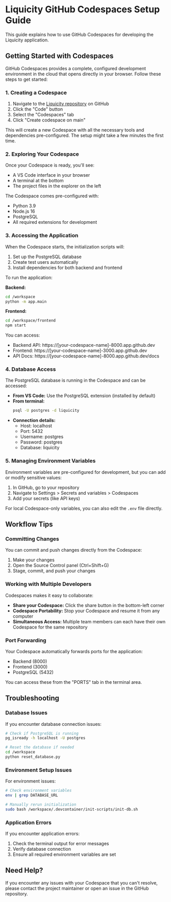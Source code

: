# Liquicity GitHub Codespaces Setup Guide

This guide explains how to use GitHub Codespaces for developing the Liquicity application.

## Getting Started with Codespaces

GitHub Codespaces provides a complete, configured development environment in the cloud that opens directly in your browser. Follow these steps to get started:

### 1. Creating a Codespace

1. Navigate to the [Liquicity repository](https://github.com/yourusername/liquicity) on GitHub
2. Click the "Code" button
3. Select the "Codespaces" tab
4. Click "Create codespace on main"

This will create a new Codespace with all the necessary tools and dependencies pre-configured. The setup might take a few minutes the first time.

### 2. Exploring Your Codespace

Once your Codespace is ready, you'll see:

- A VS Code interface in your browser
- A terminal at the bottom
- The project files in the explorer on the left

The Codespace comes pre-configured with:
- Python 3.9
- Node.js 16
- PostgreSQL
- All required extensions for development

### 3. Accessing the Application

When the Codespace starts, the initialization scripts will:
1. Set up the PostgreSQL database
2. Create test users automatically
3. Install dependencies for both backend and frontend

To run the application:

**Backend:**
```bash
cd /workspace
python -m app.main
```

**Frontend:**
```bash
cd /workspace/frontend
npm start
```

You can access:
- Backend API: https://[your-codespace-name]-8000.app.github.dev
- Frontend: https://[your-codespace-name]-3000.app.github.dev
- API Docs: https://[your-codespace-name]-8000.app.github.dev/docs

### 4. Database Access

The PostgreSQL database is running in the Codespace and can be accessed:

- **From VS Code:** Use the PostgreSQL extension (installed by default)
- **From terminal:**
  ```bash
  psql -U postgres -d liquicity
  ```
- **Connection details:**
  - Host: localhost
  - Port: 5432
  - Username: postgres
  - Password: postgres
  - Database: liquicity

### 5. Managing Environment Variables

Environment variables are pre-configured for development, but you can add or modify sensitive values:

1. In GitHub, go to your repository
2. Navigate to Settings > Secrets and variables > Codespaces
3. Add your secrets (like API keys)

For local Codespace-only variables, you can also edit the `.env` file directly.

## Workflow Tips

### Committing Changes

You can commit and push changes directly from the Codespace:

1. Make your changes
2. Open the Source Control panel (Ctrl+Shift+G)
3. Stage, commit, and push your changes

### Working with Multiple Developers

Codespaces makes it easy to collaborate:

- **Share your Codespace:** Click the share button in the bottom-left corner
- **Codespace Portability:** Stop your Codespace and resume it from any computer
- **Simultaneous Access:** Multiple team members can each have their own Codespace for the same repository

### Port Forwarding

Your Codespace automatically forwards ports for the application:
- Backend (8000)
- Frontend (3000)
- PostgreSQL (5432)

You can access these from the "PORTS" tab in the terminal area.

## Troubleshooting

### Database Issues

If you encounter database connection issues:

```bash
# Check if PostgreSQL is running
pg_isready -h localhost -U postgres

# Reset the database if needed
cd /workspace
python reset_database.py
```

### Environment Setup Issues

For environment issues:

```bash
# Check environment variables
env | grep DATABASE_URL

# Manually rerun initialization
sudo bash /workspace/.devcontainer/init-scripts/init-db.sh
```

### Application Errors

If you encounter application errors:

1. Check the terminal output for error messages
2. Verify database connection
3. Ensure all required environment variables are set

## Need Help?

If you encounter any issues with your Codespace that you can't resolve, please contact the project maintainer or open an issue in the GitHub repository. 